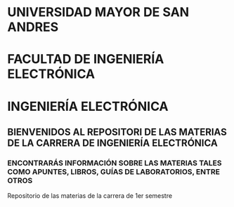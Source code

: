 # UNIVERSIDAD MAYOR DE SAN ANDRES
# FACULTAD DE INGENIERÍA ELECTRÓNICA
# INGENIERÍA ELECTRÓNICA

## BIENVENIDOS AL REPOSITORI DE LAS MATERIAS DE LA CARRERA DE INGENIERÍA ELECTRÓNICA
### ENCONTRARÁS INFORMACIÓN SOBRE LAS MATERIAS TALES COMO APUNTES, LIBROS, GUÍAS DE LABORATORIOS, ENTRE OTROS

Repositorio de las materias de la carrera de 1er semestre
